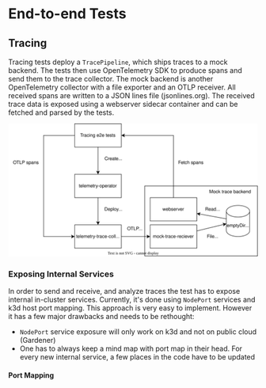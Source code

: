 # End-to-end Tests

## Tracing

Tracing tests deploy a `TracePipeline`, which ships traces to a mock backend. The tests then use OpenTelemetry SDK to produce spans and send them to the trace collector. The mock backend is another OpenTelemetry collector with a file exporter and an OTLP receiver. All received spans are written to a JSON lines file (jsonlines.org). The received trace data is exposed using a webserver sidecar container and can be fetched and parsed by the tests.

![Tracing Tests Architecture](./assets/tracing-tests.svg)


### Exposing Internal Services

In order to send and receive, and analyze traces the test has to expose internal in-cluster services. Currently, it's done using `NodePort` services and k3d host port mapping. 
This approach is very easy to implement. However it has a few major drawbacks and needs to be rethought:
* `NodePort` service exposure will only work on k3d and not on public cloud (Gardener)
* One has to always keep a mind map with port map in their head. For every new internal service, a few places in the code have to be updated

#### Port Mapping

